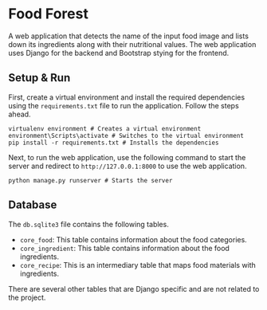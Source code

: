 # Food Forest

A web application that detects the name of the input food image and lists down its ingredients along with their nutritional values. The web application uses Django for the backend and Bootstrap stying for the frontend.

## Setup & Run

First, create a virtual environment and install the required dependencies using the `requirements.txt` file to run the application. Follow the steps ahead.

```shell
virtualenv environment # Creates a virtual environment
environment\Scripts\activate # Switches to the virtual environment
pip install -r requirements.txt # Installs the dependencies
```

Next, to run the web application, use the following command to start the server and redirect to `http://127.0.0.1:8000` to use the web application.

```shell
python manage.py runserver # Starts the server
```

## Database

The `db.sqlite3` file contains the following tables.
  * `core_food`: This table contains information about the food categories.
  * `core_ingredient`: This table contains information about the food ingredients.
  * `core_recipe`: This is an intermediary table that maps food materials with ingredients.

There are several other tables that are Django specific and are not related to the project.
